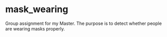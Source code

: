 # mask_wearing
Group assignment for my Master. The purpose is to detect whether people are wearing masks properly.
